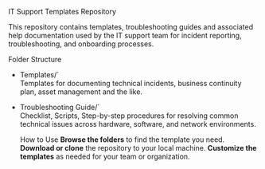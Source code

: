 IT Support Templates Repository

This repository contains templates, troubleshooting guides and associated help documentation used by the IT support team for incident reporting, troubleshooting, and onboarding processes.

Folder Structure
- Templates/`  
  Templates for documenting technical incidents, business continuity plan, asset management and the like.

- Troubleshooting Guide/`  
  Checklist, Scripts, Step-by-step procedures for resolving common technical issues across hardware, software, and network environments.

  How to Use
  **Browse the folders** to find the template you need.
  **Download or clone** the repository to your local machine.
  **Customize the templates** as needed for your team or organization.
